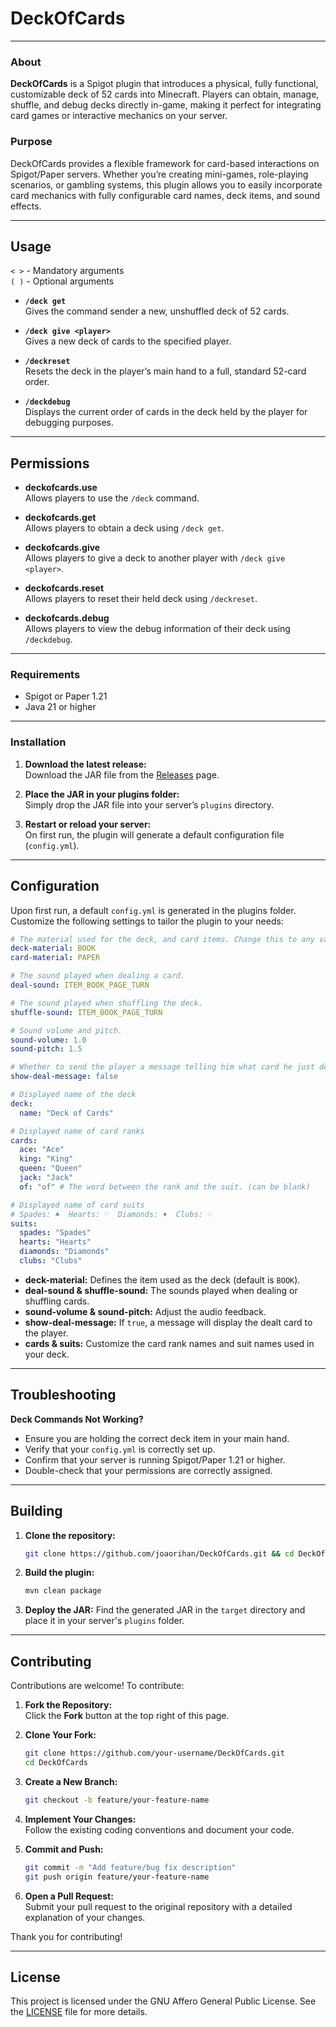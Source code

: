 # DeckOfCards

---

### About

**DeckOfCards** is a Spigot plugin that introduces a physical, fully functional, customizable deck of 52 cards into Minecraft. Players can obtain, manage, shuffle, and debug decks directly in-game, making it perfect for integrating card games or interactive mechanics on your server.

### Purpose

DeckOfCards provides a flexible framework for card-based interactions on Spigot/Paper servers. Whether you’re creating mini-games, role-playing scenarios, or gambling systems, this plugin allows you to easily incorporate card mechanics with fully configurable card names, deck items, and sound effects.

---

## Usage

`< >` - Mandatory arguments  
`( )` - Optional arguments

- **`/deck get`**  
  Gives the command sender a new, unshuffled deck of 52 cards.

- **`/deck give <player>`**  
  Gives a new deck of cards to the specified player.

- **`/deckreset`**  
  Resets the deck in the player’s main hand to a full, standard 52-card order.

- **`/deckdebug`**  
  Displays the current order of cards in the deck held by the player for debugging purposes.

---

## Permissions

- **deckofcards.use**  
  Allows players to use the `/deck` command.

- **deckofcards.get**  
  Allows players to obtain a deck using `/deck get`.

- **deckofcards.give**  
  Allows players to give a deck to another player with `/deck give <player>`.

- **deckofcards.reset**  
  Allows players to reset their held deck using `/deckreset`.

- **deckofcards.debug**  
  Allows players to view the debug information of their deck using `/deckdebug`.

---

### Requirements

- Spigot or Paper 1.21
- Java 21 or higher

---

### Installation

1. **Download the latest release:**  
   Download the JAR file from the [Releases](https://github.com/joaorihan/DeckOfCards/releases) page.

2. **Place the JAR in your plugins folder:**  
   Simply drop the JAR file into your server’s `plugins` directory.

3. **Restart or reload your server:**  
   On first run, the plugin will generate a default configuration file (`config.yml`).

---

## Configuration

Upon first run, a default `config.yml` is generated in the plugins folder. Customize the following settings to tailor the plugin to your needs:

```yaml
# The material used for the deck, and card items. Change this to any valid Material name.
deck-material: BOOK
card-material: PAPER

# The sound played when dealing a card.
deal-sound: ITEM_BOOK_PAGE_TURN

# The sound played when shuffling the deck.
shuffle-sound: ITEM_BOOK_PAGE_TURN

# Sound volume and pitch.
sound-volume: 1.0
sound-pitch: 1.5

# Whether to send the player a message telling him what card he just dealt.
show-deal-message: false

# Displayed name of the deck
deck:
  name: "Deck of Cards"

# Displayed name of card ranks
cards:
  ace: "Ace"
  king: "King"
  queen: "Queen"
  jack: "Jack"
  of: "of" # The word between the rank and the suit. (can be blank)

# Displayed name of card suits
# Spades: ♠  Hearts: ♡  Diamonds: ♦  Clubs: ♤
suits:
  spades: "Spades"
  hearts: "Hearts"
  diamonds: "Diamonds"
  clubs: "Clubs"

```

- **deck-material:** Defines the item used as the deck (default is `BOOK`).
- **deal-sound & shuffle-sound:** The sounds played when dealing or shuffling cards.
- **sound-volume & sound-pitch:** Adjust the audio feedback.
- **show-deal-message:** If `true`, a message will display the dealt card to the player.
- **cards & suits:** Customize the card rank names and suit names used in your deck.

---

## Troubleshooting

**Deck Commands Not Working?**

- Ensure you are holding the correct deck item in your main hand.
- Verify that your `config.yml` is correctly set up.
- Confirm that your server is running Spigot/Paper 1.21 or higher.
- Double-check that your permissions are correctly assigned.

---

## Building

1. **Clone the repository:**
   ```bash
   git clone https://github.com/joaorihan/DeckOfCards.git && cd DeckOfCards
   ```

2. **Build the plugin:**
   ```bash
   mvn clean package
   ```

3. **Deploy the JAR:**
   Find the generated JAR in the `target` directory and place it in your server's `plugins` folder.

---

## Contributing

Contributions are welcome! To contribute:

1. **Fork the Repository:**  
   Click the **Fork** button at the top right of this page.

2. **Clone Your Fork:**
   ```bash
   git clone https://github.com/your-username/DeckOfCards.git
   cd DeckOfCards
   ```

3. **Create a New Branch:**
   ```bash
   git checkout -b feature/your-feature-name
   ```

4. **Implement Your Changes:**  
   Follow the existing coding conventions and document your code.

5. **Commit and Push:**
   ```bash
   git commit -m "Add feature/bug fix description"
   git push origin feature/your-feature-name
   ```

6. **Open a Pull Request:**  
   Submit your pull request to the original repository with a detailed explanation of your changes.

Thank you for contributing!

---

## License

This project is licensed under the GNU Affero General Public License. See the [LICENSE](LICENSE) file for more details.

